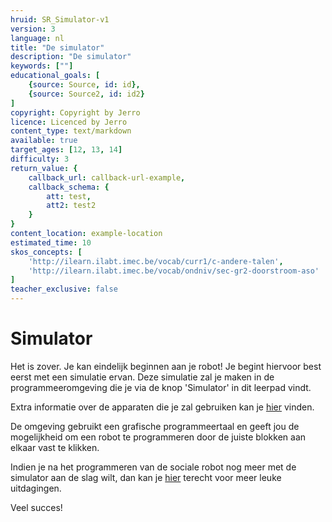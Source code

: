```yaml
---
hruid: SR_Simulator-v1
version: 3
language: nl
title: "De simulator"
description: "De simulator"
keywords: [""]
educational_goals: [
    {source: Source, id: id}, 
    {source: Source2, id: id2}
]
copyright: Copyright by Jerro
licence: Licenced by Jerro
content_type: text/markdown
available: true
target_ages: [12, 13, 14]
difficulty: 3
return_value: {
    callback_url: callback-url-example,
    callback_schema: {
        att: test,
        att2: test2
    }
}
content_location: example-location
estimated_time: 10
skos_concepts: [
    'http://ilearn.ilabt.imec.be/vocab/curr1/c-andere-talen', 
    'http://ilearn.ilabt.imec.be/vocab/ondniv/sec-gr2-doorstroom-aso'
]
teacher_exclusive: false
---
```

# Simulator
Het is zover. Je kan eindelijk beginnen aan je robot! Je begint hiervoor best eerst met een simulatie ervan. Deze simulatie zal je maken in de programmeeromgeving die je via de knop 'Simulator' in dit leerpad vindt.

Extra informatie over de apparaten die je zal gebruiken kan je [hier](embed/Leerlingenfiches.pdf "fiches") vinden.

De omgeving gebruikt een grafische programmeertaal en geeft jou de mogelijkheid om een robot te programmeren door de juiste blokken aan elkaar vast te klikken.

Indien je na het programmeren van de sociale robot nog meer met de simulator aan de slag wilt, dan kan je [hier]() terecht voor meer leuke uitdagingen.

Veel succes!